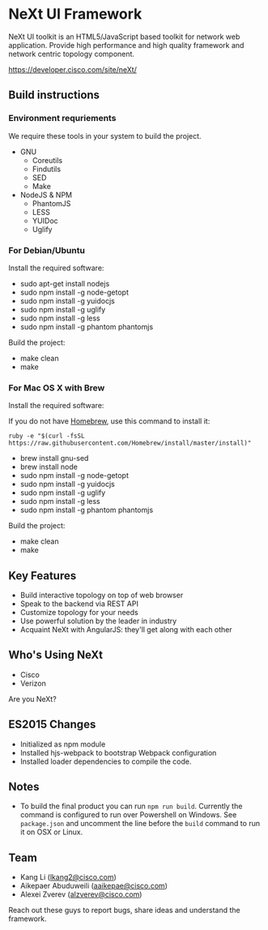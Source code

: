 # NeXt UI Framework

NeXt UI toolkit is an HTML5/JavaScript based toolkit for network web application. Provide high performance and high quality framework and network centric topology component.

https://developer.cisco.com/site/neXt/

## Build instructions

### Environment requriements

We require these tools in your system to build the project.

* GNU
  * Coreutils
  * Findutils
  * SED
  * Make
* NodeJS & NPM
  * PhantomJS
  * LESS
  * YUIDoc
  * Uglify

### For Debian/Ubuntu
Install the required software:
* sudo apt-get install nodejs
* sudo npm install -g node-getopt
* sudo npm install -g yuidocjs
* sudo npm install -g uglify
* sudo npm install -g less
* sudo npm install -g phantom phantomjs
 
Build the project:
* make clean
* make

### For Mac OS X with Brew
Install the required software:

If you do not have [Homebrew](http://brew.sh), use this command to install it:

```
ruby -e "$(curl -fsSL https://raw.githubusercontent.com/Homebrew/install/master/install)"
```
* brew install gnu-sed
* brew install node
* sudo npm install -g node-getopt
* sudo npm install -g yuidocjs
* sudo npm install -g uglify
* sudo npm install -g less
* sudo npm install -g phantom phantomjs

Build the project:
* make clean
* make

## Key Features

* Build interactive topology on top of web browser
* Speak to the backend via REST API
* Customize topology for your needs
* Use powerful solution by the leader in industry
* Acquaint NeXt with AngularJS: they'll get along with each other

## Who's Using NeXt

* Cisco
* Verizon

Are you NeXt?

## ES2015 Changes

* Initialized as npm module
* Installed hjs-webpack to bootstrap Webpack configuration
* Installed loader dependencies to compile the code.

## Notes

* To build the final product you can run `npm run build`. Currently the command is configured to run over Powershell on Windows. See `package.json` and uncomment the line before the `build` command to run it on OSX or Linux.

## Team

* Kang Li (lkang2@cisco.com)
* Aikepaer Abuduweili (aaikepae@cisco.com)
* Alexei Zverev (alzverev@cisco.com)

Reach out these guys to report bugs, share ideas and understand the framework.
